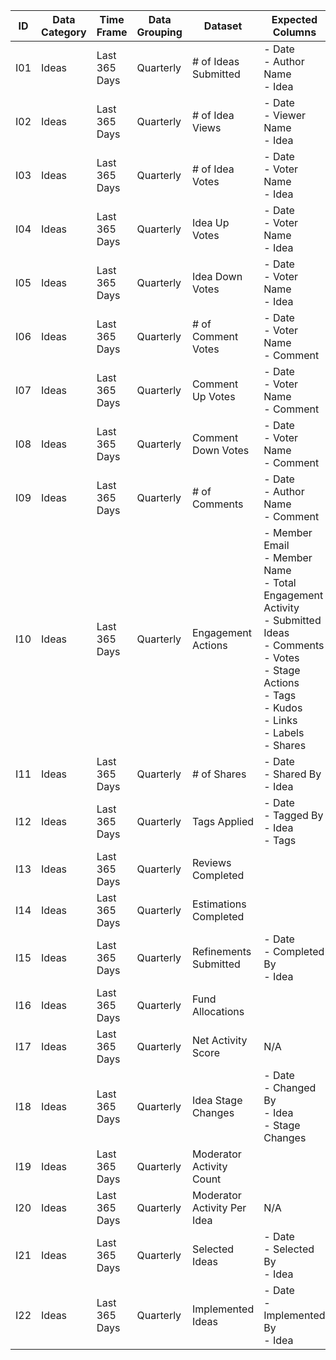 | ID  | Data Category | Time Frame    | Data Grouping | Dataset                     | Expected Columns                                                                                                                                                                                   |
|-----|---------------|---------------|---------------|-----------------------------|----------------------------------------------------------------------------------------------------------------------------------------------------------------------------------------------------|
| I01 | Ideas         | Last 365 Days | Quarterly     | # of Ideas Submitted        | - Date<br/>- Author Name<br/>- Idea                                                                                                                                                                |
| I02 | Ideas         | Last 365 Days | Quarterly     | # of Idea Views             | - Date<br/>- Viewer Name<br/>- Idea                                                                                                                                                                |
| I03 | Ideas         | Last 365 Days | Quarterly     | # of Idea Votes             | - Date<br/>- Voter Name<br/>- Idea                                                                                                                                                                 |
| I04 | Ideas         | Last 365 Days | Quarterly     | Idea Up Votes               | - Date<br/>- Voter Name<br/>- Idea                                                                                                                                                                 |
| I05 | Ideas         | Last 365 Days | Quarterly     | Idea Down Votes             | - Date<br/>- Voter Name<br/>- Idea                                                                                                                                                                 |
| I06 | Ideas         | Last 365 Days | Quarterly     | # of Comment Votes          | - Date<br/>- Voter Name<br/>- Comment                                                                                                                                                              |
| I07 | Ideas         | Last 365 Days | Quarterly     | Comment Up Votes            | - Date<br/>- Voter Name<br/>- Comment                                                                                                                                                              |
| I08 | Ideas         | Last 365 Days | Quarterly     | Comment Down Votes          | - Date<br/>- Voter Name<br/>- Comment                                                                                                                                                              |
| I09 | Ideas         | Last 365 Days | Quarterly     | # of Comments               | - Date<br/>- Author Name<br/>- Comment                                                                                                                                                             |
| I10 | Ideas         | Last 365 Days | Quarterly     | Engagement Actions          | - Member Email<br/>- Member Name<br/>- Total Engagement Activity<br/>- Submitted Ideas<br/>- Comments<br/>- Votes<br/>- Stage Actions<br/>- Tags<br/>- Kudos<br/>- Links<br/>- Labels<br/>- Shares |
| I11 | Ideas         | Last 365 Days | Quarterly     | # of Shares                 | - Date<br/>- Shared By<br/>- Idea                                                                                                                                                                  |
| I12 | Ideas         | Last 365 Days | Quarterly     | Tags Applied                | - Date<br/>- Tagged By<br/>- Idea<br/>- Tags                                                                                                                                                       |
| I13 | Ideas         | Last 365 Days | Quarterly     | Reviews Completed           |                                                                                                                                                                                                    |
| I14 | Ideas         | Last 365 Days | Quarterly     | Estimations Completed       |                                                                                                                                                                                                    |
| I15 | Ideas         | Last 365 Days | Quarterly     | Refinements Submitted       | - Date<br/>- Completed By<br/>- Idea                                                                                                                                                               |
| I16 | Ideas         | Last 365 Days | Quarterly     | Fund Allocations            |                                                                                                                                                                                                    |
| I17 | Ideas         | Last 365 Days | Quarterly     | Net Activity Score          | N/A                                                                                                                                                                                                |
| I18 | Ideas         | Last 365 Days | Quarterly     | Idea Stage Changes          | - Date<br/>- Changed By<br/>- Idea<br/>- Stage Changes                                                                                                                                             |
| I19 | Ideas         | Last 365 Days | Quarterly     | Moderator Activity Count    |                                                                                                                                                                                                    |
| I20 | Ideas         | Last 365 Days | Quarterly     | Moderator Activity Per Idea | N/A                                                                                                                                                                                                |
| I21 | Ideas         | Last 365 Days | Quarterly     | Selected Ideas              | - Date<br/>- Selected By<br/>- Idea                                                                                                                                                                |
| I22 | Ideas         | Last 365 Days | Quarterly     | Implemented Ideas           | - Date<br/>- Implemented By<br/>- Idea                                                                                                                                                             |
